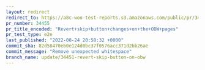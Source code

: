 ```yaml
---
layout: redirect
redirect_to: https://a8c-woo-test-reports.s3.amazonaws.com/public/pr/34455/e2e/index.html
pr_number: 34455
pr_title_encoded: "Revert+skip+button+changes+on+the+OBW+pages"
pr_test_type: e2e
last_published: "2022-08-24 20:58:32 +0000"
commit_sha: 82d58470eb0e124d0bc37f0576acc371d2bb26ae
commit_message: "Remove unexpected whitespace"
branch_name: update/34451-revert-skip-button-on-obw
---
```

